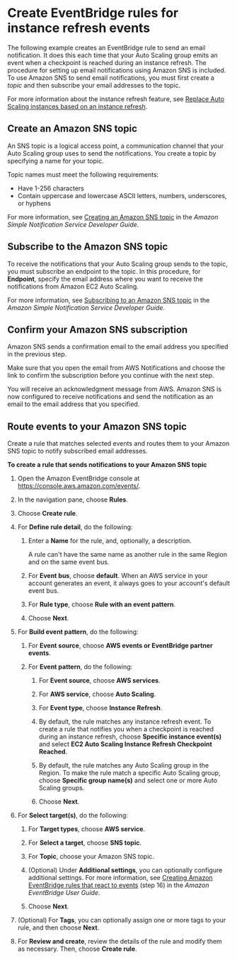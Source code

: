 # Create EventBridge rules for instance refresh events<a name="monitor-events-eventbridge-sns"></a>

The following example creates an EventBridge rule to send an email notification\. It does this each time that your Auto Scaling group emits an event when a checkpoint is reached during an instance refresh\. The procedure for setting up email notifications using Amazon SNS is included\. To use Amazon SNS to send email notifications, you must first create a *topic* and then subscribe your email addresses to the topic\.

For more information about the instance refresh feature, see [Replace Auto Scaling instances based on an instance refresh](asg-instance-refresh.md)\.

## Create an Amazon SNS topic<a name="eventbridge-sns-create-topic"></a>

An SNS topic is a logical access point, a communication channel that your Auto Scaling group uses to send the notifications\. You create a topic by specifying a name for your topic\.

Topic names must meet the following requirements:
+ Have 1\-256 characters
+ Contain uppercase and lowercase ASCII letters, numbers, underscores, or hyphens 

For more information, see [Creating an Amazon SNS topic](https://docs.aws.amazon.com/sns/latest/dg/sns-create-topic.html) in the *Amazon Simple Notification Service Developer Guide*\.

## Subscribe to the Amazon SNS topic<a name="eventbridge-sns-subscribe-topic"></a>

To receive the notifications that your Auto Scaling group sends to the topic, you must subscribe an endpoint to the topic\. In this procedure, for **Endpoint**, specify the email address where you want to receive the notifications from Amazon EC2 Auto Scaling\.

For more information, see [Subscribing to an Amazon SNS topic](https://docs.aws.amazon.com/sns/latest/dg/sns-create-subscribe-endpoint-to-topic.html) in the *Amazon Simple Notification Service Developer Guide*\.

## Confirm your Amazon SNS subscription<a name="eventbridge-sns-confirm-subscription"></a>

Amazon SNS sends a confirmation email to the email address you specified in the previous step\.

Make sure that you open the email from AWS Notifications and choose the link to confirm the subscription before you continue with the next step\.

You will receive an acknowledgment message from AWS\. Amazon SNS is now configured to receive notifications and send the notification as an email to the email address that you specified\.

## Route events to your Amazon SNS topic<a name="eventbridge-sns-create-rule"></a>

Create a rule that matches selected events and routes them to your Amazon SNS topic to notify subscribed email addresses\.

**To create a rule that sends notifications to your Amazon SNS topic**

1. Open the Amazon EventBridge console at [https://console\.aws\.amazon\.com/events/](https://console.aws.amazon.com/events/)\.

1. In the navigation pane, choose **Rules**\.

1. Choose **Create rule**\.

1. For **Define rule detail**, do the following:

   1. Enter a **Name** for the rule, and, optionally, a description\.

      A rule can't have the same name as another rule in the same Region and on the same event bus\.

   1. For **Event bus**, choose **default**\. When an AWS service in your account generates an event, it always goes to your account's default event bus\.

   1. For **Rule type**, choose **Rule with an event pattern**\.

   1. Choose **Next**\.

1. For **Build event pattern**, do the following:

   1. For **Event source**, choose **AWS events or EventBridge partner events**\.

   1. For **Event pattern**, do the following:

      1. For **Event source**, choose **AWS services**\.

      1. For **AWS service**, choose **Auto Scaling**\.

      1. For **Event type**, choose **Instance Refresh**\.

      1. By default, the rule matches any instance refresh event\. To create a rule that notifies you when a checkpoint is reached during an instance refresh, choose **Specific instance event\(s\)** and select **EC2 Auto Scaling Instance Refresh Checkpoint Reached**\.

      1. By default, the rule matches any Auto Scaling group in the Region\. To make the rule match a specific Auto Scaling group, choose **Specific group name\(s\)** and select one or more Auto Scaling groups\.

      1. Choose **Next**\.

1. For **Select target\(s\)**, do the following:

   1. For **Target types**, choose **AWS service**\.

   1. For **Select a target**, choose **SNS topic**\.

   1. For **Topic**, choose your Amazon SNS topic\.

   1. \(Optional\) Under **Additional settings**, you can optionally configure additional settings\. For more information, see [Creating Amazon EventBridge rules that react to events](https://docs.aws.amazon.com/eventbridge/latest/userguide/eb-create-rule.html) \(step 16\) in the *Amazon EventBridge User Guide*\.

   1. Choose **Next**\.

1. \(Optional\) For **Tags**, you can optionally assign one or more tags to your rule, and then choose **Next**\.

1. For **Review and create**, review the details of the rule and modify them as necessary\. Then, choose **Create rule**\.